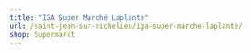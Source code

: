 ```yaml
---
title: "IGA Super Marché Laplante"
url: /saint-jean-sur-richelieu/iga-super-marche-laplante/
shop: Supermarkt
---
```

